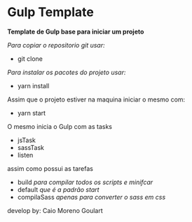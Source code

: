 # Gulp Template
**Template de Gulp base para iniciar um projeto**

_Para copiar o repositorio git usar:_
- git clone 

_Para instalar os pacotes do projeto usar:_
- yarn install 

Assim que o projeto estiver na maquina iniciar o mesmo com:
- yarn start

O mesmo inicia o Gulp com as tasks 
- jsTask 
- sassTask
- listen

 assim como possui as tarefas 

- build _para compilar todos os scripts e minifcar_
- default   _que é a padrão start_
- compilaSass _apenas para converter o sass em css_

develop by: Caio Moreno Goulart

